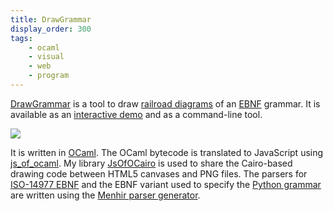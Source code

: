 ```yaml
---
title: DrawGrammar
display_order: 300
tags:
    - ocaml
    - visual
    - web
    - program
---
```

[DrawGrammar](https://github.com/jacquev6/DrawGrammar/) is a tool to draw [railroad diagrams](https://en.wikipedia.org/wiki/Syntax_diagram) of an [EBNF](https://en.wikipedia.org/wiki/Extended_Backus%E2%80%93Naur_form) grammar.
It is available as an [interactive demo](https://jacquev6.github.io/DrawGrammar/) and as a command-line tool.

<div class="text-center">
<img class="img-fluid" src="http://jacquev6.github.io/DrawGrammar/logo.png">
</div>

It is written in [OCaml](http://ocaml.org/).
The OCaml bytecode is translated to JavaScript using [js_of_ocaml](https://ocsigen.org/js_of_ocaml/).
My library [JsOfOCairo](http://github.com/jacquev6/JsOfOCairo/) is used to share the Cairo-based drawing code between HTML5 canvases and PNG files.
The parsers for [ISO-14977 EBNF](http://www.cl.cam.ac.uk/~mgk25/iso-14977.pdf) and the EBNF variant used to specify the [Python grammar](https://github.com/python/cpython/blob/master/Grammar/Grammar) are written using the [Menhir parser generator](http://gallium.inria.fr/~fpottier/menhir/).
